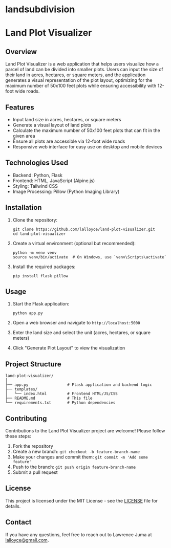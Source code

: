 # landsubdivision

# Land Plot Visualizer

## Overview

Land Plot Visualizer is a web application that helps users visualize how a parcel of land can be divided into smaller plots. Users can input the size of their land in acres, hectares, or square meters, and the application generates a visual representation of the plot layout, optimizing for the maximum number of 50x100 feet plots while ensuring accessibility with 12-foot wide roads.

## Features

- Input land size in acres, hectares, or square meters
- Generate a visual layout of land plots
- Calculate the maximum number of 50x100 feet plots that can fit in the given area
- Ensure all plots are accessible via 12-foot wide roads
- Responsive web interface for easy use on desktop and mobile devices

## Technologies Used

- Backend: Python, Flask
- Frontend: HTML, JavaScript (Alpine.js)
- Styling: Tailwind CSS
- Image Processing: Pillow (Python Imaging Library)

## Installation

1. Clone the repository:
   ```
   git clone https://github.com/lalloyce/land-plot-visualizer.git
   cd land-plot-visualizer
   ```

2. Create a virtual environment (optional but recommended):
   ```
   python -m venv venv
   source venv/bin/activate  # On Windows, use `venv\Scripts\activate`
   ```

3. Install the required packages:
   ```
   pip install flask pillow
   ```

## Usage

1. Start the Flask application:
   ```
   python app.py
   ```

2. Open a web browser and navigate to `http://localhost:5000`

3. Enter the land size and select the unit (acres, hectares, or square meters)

4. Click "Generate Plot Layout" to view the visualization

## Project Structure

```
land-plot-visualizer/
│
├── app.py                 # Flask application and backend logic
├── templates/
│   └── index.html         # Frontend HTML/JS/CSS
├── README.md              # This file
└── requirements.txt       # Python dependencies
```

## Contributing

Contributions to the Land Plot Visualizer project are welcome! Please follow these steps:

1. Fork the repository
2. Create a new branch: `git checkout -b feature-branch-name`
3. Make your changes and commit them: `git commit -m 'Add some feature'`
4. Push to the branch: `git push origin feature-branch-name`
5. Submit a pull request

## License

This project is licensed under the MIT License - see the [LICENSE](LICENSE) file for details.

## Contact

If you have any questions, feel free to reach out to Lawrence Juma at lalloyce@gmail.com.
